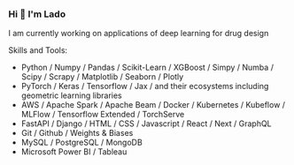 ### Hi 👋 I'm Lado 
<!-- #### I am ML engineer / Data Scientist and Molecular Biologist with Bioinformatics skills -->

I am currently working on applications of deep learning for drug design

Skills and Tools: 

 - Python / Numpy / Pandas / Scikit-Learn / XGBoost / Simpy / Numba / Scipy / Scrapy / Matplotlib / Seaborn / Plotly 
 - PyTorch / Keras / Tensorflow / Jax / and their ecosystems including geometric learning libraries
 - AWS / Apache Spark / Apache Beam / Docker / Kubernetes / Kubeflow / MLFlow / Tensorflow Extended / TorchServe
 - FastAPI / Django / HTML / CSS / Javascript / React / Next / GraphQL
 - Git / Github / Weights & Biases 
 - MySQL / PostgreSQL / MongoDB 
 - Microsoft Power BI / Tableau

<!---
VladimerKhasia/VladimerKhasia is a ✨ special ✨ repository because its `README.md` (this file) appears on your GitHub profile.
You can click the Preview link to take a look at your changes.
--->
<!-- - 👋 Hi, I’m @VladimerKhasia
- 👀 I’m interested in ...
- 🌱 I’m currently learning ...
- 💞️ I’m looking to collaborate on ...
- 📫 How to reach me ... -->
